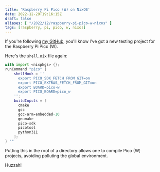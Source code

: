 ```yaml
---
title: 'Raspberry Pi Pico (W) on NixOS'
date: 2022-12-20T19:16:15Z
draft: false
aliases: [ "/2022/12/raspberry-pi-pico-w-nixos" ]
tags: [raspberry, pi, pico, w, nixos]
---
```


If you're following [my GitHub](https://github.com/danwdart), you'll know I've got a new testing project for the Raspberry Pi Pico (W).

Here's the `shell.nix` file again:

```nix
with import <nixpkgs> {};
runCommand "pico" {
    shellHook = ''
      export PICO_SDK_FETCH_FROM_GIT=on
      export PICO_EXTRAS_FETCH_FROM_GIT=on
      export BOARD=pico-w
      export PICO_BOARD=pico_w
    '';
    buildInputs = [
      cmake
      gcc
      gcc-arm-embedded-10
      gnumake
      pico-sdk
      picotool
      python311
    ];
} ""

```

Putting this in the root of a directory allows one to compile Pico (W) projects, avoiding polluting the global environment.

Huzzah!

